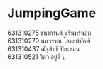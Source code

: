 # JumpingGame
631310275	ชนากานต์ นรินทร์นอก \
631310279	นพวรรณ โลหะพิทักษ์ \
631310437	ณัฐสิทธิ์ ปิยะสอน \
631310521	วิศว อยู่ดี \
